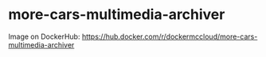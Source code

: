 # more-cars-multimedia-archiver

Image on DockerHub: https://hub.docker.com/r/dockermccloud/more-cars-multimedia-archiver

